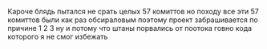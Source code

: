 Кароче блядь пытался не срать целых 57 комиттов но походу все эти 57 комиттов были как раз обсираловым поэтому проект забрашивается по причине 1 2 3 ну и потому что штаны порвались от поотока говно кода которого я не смог избежать

